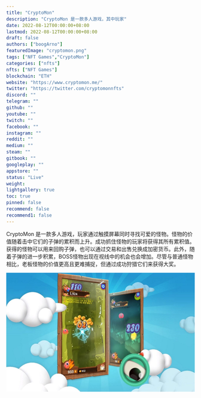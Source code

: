 ```yaml
---
title: "CryptoMon"
description: "CryptoMon 是一款多人游戏，其中玩家"
date: 2022-08-12T00:00:00+08:00
lastmod: 2022-08-12T00:00:00+08:00
draft: false
authors: ["boogArno"]
featuredImage: "cryptomon.png"
tags: ["NFT Games","CryptoMon"]
categories: ["nfts"]
nfts: ["NFT Games"]
blockchain: "ETH"
website: "https://www.cryptomon.me/"
twitter: "https://twitter.com/cryptomonnfts"
discord: ""
telegram: ""
github: ""
youtube: ""
twitch: ""
facebook: ""
instagram: ""
reddit: ""
medium: ""
steam: ""
gitbook: ""
googleplay: ""
appstore: ""
status: "Live"
weight: 
lightgallery: true
toc: true
pinned: false
recommend: false
recommend1: false
---
```

CryptoMon 是一款多人游戏，玩家通过触摸屏幕同时寻找可爱的怪物。怪物的价值随着击中它们的子弹的累积而上升。成功抓住怪物的玩家将获得其所有累积值。获得的怪物可以用来回购子弹，也可以通过交易和出售兑换成加密货币。此外，随着子弹的进一步积累，BOSS怪物出现在视线中的机会也会增加。尽管与普通怪物相比，老板怪物的价值更高且更难捕捉，但通过成功狩猎它们来获得大奖。

![cryptomon-dapp-games-eth-image2_0b70bc8d2fc99063b665adeefd87b4cd](cryptomon-dapp-games-eth-image2_0b70bc8d2fc99063b665adeefd87b4cd.png)